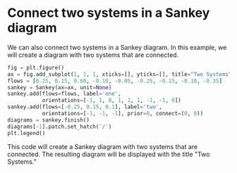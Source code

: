 # Connect two systems in a Sankey diagram

We can also connect two systems in a Sankey diagram. In this example, we will create a diagram with two systems that are connected.

```python
fig = plt.figure()
ax = fig.add_subplot(1, 1, 1, xticks=[], yticks=[], title="Two Systems")
flows = [0.25, 0.15, 0.60, -0.10, -0.05, -0.25, -0.15, -0.10, -0.35]
sankey = Sankey(ax=ax, unit=None)
sankey.add(flows=flows, label='one',
           orientations=[-1, 1, 0, 1, 1, 1, -1, -1, 0])
sankey.add(flows=[-0.25, 0.15, 0.1], label='two',
           orientations=[-1, -1, -1], prior=0, connect=(0, 0))
diagrams = sankey.finish()
diagrams[-1].patch.set_hatch('/')
plt.legend()
```

This code will create a Sankey diagram with two systems that are connected. The resulting diagram will be displayed with the title "Two Systems."
